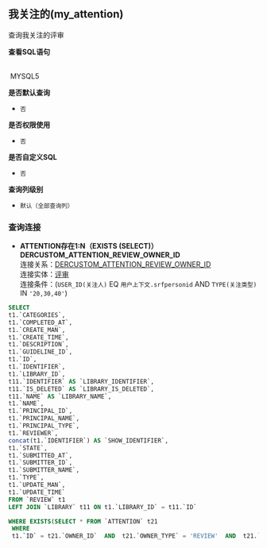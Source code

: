 ## 我关注的(my_attention) <!-- {docsify-ignore-all} -->

查询我关注的评审

<p class="panel-title"><b>查看SQL语句</b></p>
<br>

<el-row>
&nbsp;<el-tag @click="MYSQL5 = true">MYSQL5</el-tag>
</el-row>

<br>
<p class="panel-title"><b>是否默认查询</b></p>

* `否`

<p class="panel-title"><b>是否权限使用</b></p>

* `否`

<p class="panel-title"><b>是否自定义SQL</b></p>

* `否`

<p class="panel-title"><b>查询列级别</b></p>

* `默认（全部查询列）`




### 查询连接
* **ATTENTION存在1:N（EXISTS (SELECT)）DERCUSTOM_ATTENTION_REVIEW_OWNER_ID**<br>
连接关系：[DERCUSTOM_ATTENTION_REVIEW_OWNER_ID](der/DERCUSTOM_ATTENTION_REVIEW_OWNER_ID)<br>
连接实体：[评审](module/TestMgmt/review)<br>
连接条件：(`USER_ID(关注人)` EQ `用户上下文.srfpersonid` AND `TYPE(关注类型)` IN `'20,30,40'`)<br>




<el-dialog v-model="MYSQL5" title="MYSQL5">

```sql
SELECT
t1.`CATEGORIES`,
t1.`COMPLETED_AT`,
t1.`CREATE_MAN`,
t1.`CREATE_TIME`,
t1.`DESCRIPTION`,
t1.`GUIDELINE_ID`,
t1.`ID`,
t1.`IDENTIFIER`,
t1.`LIBRARY_ID`,
t11.`IDENTIFIER` AS `LIBRARY_IDENTIFIER`,
t11.`IS_DELETED` AS `LIBRARY_IS_DELETED`,
t11.`NAME` AS `LIBRARY_NAME`,
t1.`NAME`,
t1.`PRINCIPAL_ID`,
t1.`PRINCIPAL_NAME`,
t1.`PRINCIPAL_TYPE`,
t1.`REVIEWER`,
concat(t1.`IDENTIFIER`) AS `SHOW_IDENTIFIER`,
t1.`STATE`,
t1.`SUBMITTED_AT`,
t1.`SUBMITTER_ID`,
t1.`SUBMITTER_NAME`,
t1.`TYPE`,
t1.`UPDATE_MAN`,
t1.`UPDATE_TIME`
FROM `REVIEW` t1 
LEFT JOIN `LIBRARY` t11 ON t1.`LIBRARY_ID` = t11.`ID` 

WHERE EXISTS(SELECT * FROM `ATTENTION` t21 
 WHERE 
 t1.`ID` = t21.`OWNER_ID`  AND  t21.`OWNER_TYPE` = 'REVIEW'  AND  t21.`OWNER_SUBTYPE` = 'REVIEW'  AND  ( t21.`USER_ID` = #{ctx.sessioncontext.srfpersonid}  AND  t21.`TYPE` IN ('20','30','40') ) )
```

</el-dialog>

<script>
 const { createApp } = Vue
  createApp({
    data() {
      return {
                MYSQL5 : false
        
      }
    },
    methods: {
    }
  }).use(ElementPlus).mount('#app')
</script>